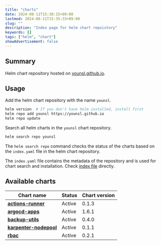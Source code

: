 ```yaml
---
title: "charts"
date: 2024-08-11T15:38:15+09:00
lastmod: 2024-08-11T15:35:33+09:00
slug: ""
description: "Index page for helm chart repoistory"
keywords: []
tags: ["helm", "chart"]
showAdvertisement: false
---
```


## Summary

Helm chart repository hosted on [younsl.github.io](https://github.com/younsl/younsl.github.io).

## Usage

Add the helm chart repository with the name `younsl`.

```bash
helm version  # If you don't have helm installed, install first
helm repo add younsl https://younsl.github.io
helm repo update
```

Search all helm charts in the `younsl` chart repository.

```bash
helm search repo younsl
```

The `helm search repo` command checks the status of the charts based on the `index.yaml` file in the helm chart repository.

The `index.yaml` file contains the metadata of the repository and is used for chart search and installation. Check [index file](https://github.com/younsl/younsl.github.io/blob/main/static/index.yaml) directly.

## Available charts

| Chart name | Status | Chart version |
| ---------- | ------ | ------------- |
| [**actions-runner**][actions-runner] | Active | 0.1.3 |
| [**argocd-apps**][argocd-apps] | Active | 1.6.1 |
| [**backup-utils**][backup-utils] | Active | 0.4.0 |
| [**karpenter-nodepool**][karpenter-nodepool] | Active | 0.1.1 |
| [**rbac**][rbac] | Active | 0.2.1 |

[actions-runner]: https://github.com/younsl/younsl.github.io/tree/main/content/charts/actions-runner
[argocd-apps]: https://github.com/younsl/younsl.github.io/tree/main/content/charts/argocd-apps
[backup-utils]: https://github.com/younsl/younsl.github.io/tree/main/content/charts/backup-utils
[karpenter-nodepool]: https://github.com/younsl/younsl.github.io/tree/main/content/charts/karpenter-nodepool
[rbac]: https://github.com/younsl/younsl.github.io/tree/main/content/charts/rbac

